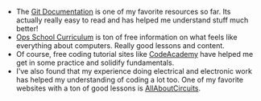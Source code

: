 * The [Git Documentation](http://git-scm.com/book/en/v2/Git-Basics-Getting-a-Git-Repository) is one of my favorite resources so far. Its actually really easy to read and has helped me understand stuff much better!  
* [Ops School Curriculum](https://www.opsschool.org/) is ton of free information on what feels like everything about computers. Really good lessons and content.  
* Of course, free coding tutorial sites like [CodeAcademy](https://www.codecademy.com/catalog) have helped me get in some practice and solidify fundamentals.  
* I've also found that my experience doing electrical and electronic work has helped my understanding of coding a lot too. One of my favorite websites with a ton of good lessons is [AllAboutCircuits](https://www.allaboutcircuits.com/).  
